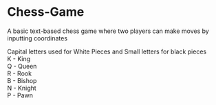 # Chess-Game
A basic text-based chess game where two players can make moves by inputting coordinates

Capital letters used for White Pieces and Small letters for black pieces<br/>
K - King<br/>
Q - Queen<br/>
R - Rook<br/>
B - Bishop<br/>
N - Knight<br/>
P - Pawn
